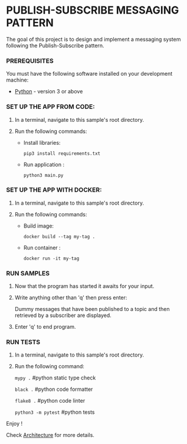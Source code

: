 # PUBLISH-SUBSCRIBE MESSAGING PATTERN

The goal of this project is to design and implement a messaging system following the Publish-Subscribe pattern.


### PREREQUISITES

You must have the following software installed on your development machine:

* [Python](https://www.python.org/downloads/) - version 3 or above


### SET UP THE APP FROM CODE:

1. In a terminal, navigate to this sample's root directory.

2. Run the following commands:

   - Install libraries:

       `pip3 install requirements.txt`

   - Run application : 

       `python3 main.py`


### SET UP THE APP WITH DOCKER:

1. In a terminal, navigate to this sample's root directory.

2. Run the following commands:

   - Build image:

       `docker build --tag my-tag .`

   - Run container : 

       `docker run -it my-tag`


### RUN SAMPLES

1. Now that the program has started it awaits for your input.

2. Write anything other than 'q' then press enter:

   Dummy messages that have been published to a topic and then retrieved by a subscriber are displayed.

3. Enter 'q' to end program.


### RUN TESTS 

1. In a terminal, navigate to this sample's root directory.

2. Run the following command:

    `mypy .` #python static type check

    `black .` #python code formatter

    `flake8 .` #python code linter

   `python3 -m pytest` #python tests

Enjoy ! 

Check [Architecture](https://github.com/zkaddach/pubsub/blob/master/Docs/Architecture.md) for more details.
